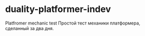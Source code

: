 # duality-platformer-indev
Platfromer mechanic test
Простой тест механики платформера, сделанный за два дня.
